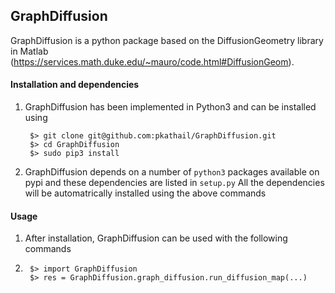 GraphDiffusion
--------------

GraphDiffusion is a python package based on the DiffusionGeometry library in Matlab (https://services.math.duke.edu/~mauro/code.html#DiffusionGeom). 

#### Installation and dependencies
1. GraphDiffusion has been implemented in Python3 and can be installed using

		$> git clone git@github.com:pkathail/GraphDiffusion.git
		$> cd GraphDiffusion
		$> sudo pip3 install

2. GraphDiffusion depends on a number of `python3` packages available on pypi and these dependencies are listed in `setup.py`
All the dependencies will be automatrically installed using the above commands

#### Usage
1. After installation, GraphDiffusion can be used with the following commands
2.
		$> import GraphDiffusion
		$> res = GraphDiffusion.graph_diffusion.run_diffusion_map(...)

